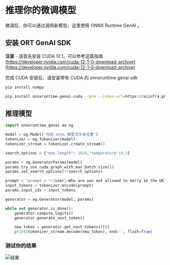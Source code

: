 # 推理你的微调模型

微调后，你可以通过调用新模型，这里使用 ONNX Runtime GenAI 。

## 安装 ORT GenAI SDK

**注意** - 请首先安装 CUDA 12.1，可以参考这篇指南 [https://developer.nvidia.com/cuda-12-1-0-download-archive](https://developer.nvidia.com/cuda-12-1-0-download-archive)

完成 CUDA 安装后，请安装带有 CUDA 的 onnxruntime genai sdk

```bash
pip install numpy

pip install onnxruntime-genai-cuda --pre --index-url=https://aiinfra.pkgs.visualstudio.com/PublicPackages/_packaging/onnxruntime-genai/pypi/simple/
```

## 推理模型

```python
import onnxruntime_genai as og

model = og.Model('你的 onnx 模型文件夹位置')
tokenizer = og.Tokenizer(model)
tokenizer_stream = tokenizer.create_stream()

search_options = {"max_length": 1024,"temperature":0.3}

params = og.GeneratorParams(model)
params.try_use_cuda_graph_with_max_batch_size(1)
params.set_search_options(**search_options)

prompt = "prompt = "<|user|>Who are you not allowed to marry in the UK?<|end|><|assistant|>""
input_tokens = tokenizer.encode(prompt)
params.input_ids = input_tokens

generator = og.Generator(model, params)

while not generator.is_done():
    generator.compute_logits()
    generator.generate_next_token()

    new_token = generator.get_next_tokens()[0]
    print(tokenizer_stream.decode(new_token), end='', flush=True)
```

### **测试你的结果**

![结果](../../imgs/06/e2e/result.png)